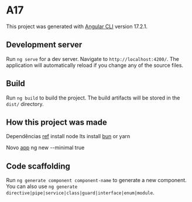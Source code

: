 # A17

This project was generated with [Angular CLI](https://github.com/angular/angular-cli) version 17.2.1.

## Development server

Run `ng serve` for a dev server. Navigate to `http://localhost:4200/`. The application will automatically reload if you change any of the source files.

## Build

Run `ng build` to build the project. The build artifacts will be stored in the `dist/` directory.

## How this project was made

Dependências [ref](https://angular.dev/tools/cli/setup-local)
install node lts
install [bun](https://bun.sh/package-manager) or yarn


Novo [app](https://angular.dev/tools/cli/setup-local)
ng new --minimal true

<!-- Install [tailwind](https://tailwindcss.com/docs/guides/angular)
bun add -D tailwindcss postcss autoprefixer
npx tailwindcss init -->

## Code scaffolding

Run `ng generate component component-name` to generate a new component. You can also use `ng generate directive|pipe|service|class|guard|interface|enum|module`.
